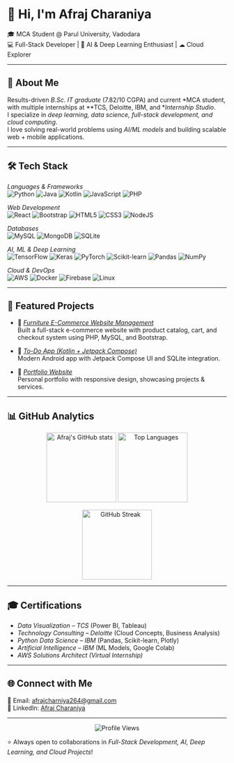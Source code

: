 # 👋 Hi, I'm Afraj Charaniya  

🎓 MCA Student @ Parul University, Vadodara  
💻 Full-Stack Developer | 🤖 AI & Deep Learning Enthusiast | ☁ Cloud Explorer  

---

## 🚀 About Me  
Results-driven *B.Sc. IT graduate* (7.82/10 CGPA) and current *MCA student, with multiple internships at **TCS, Deloitte, IBM, and **Internship Studio*.  
I specialize in *deep learning, data science, full-stack development, and cloud computing*.  
I love solving real-world problems using *AI/ML models* and building scalable web + mobile applications.  

---

## 🛠 Tech Stack  

*Languages & Frameworks*  
![Python](https://img.shields.io/badge/Python-3776AB.svg?style=for-the-badge&logo=python&logoColor=white)
![Java](https://img.shields.io/badge/Java-ED8B00.svg?style=for-the-badge&logo=java&logoColor=white)
![Kotlin](https://img.shields.io/badge/Kotlin-0095D5.svg?style=for-the-badge&logo=kotlin&logoColor=white)
![JavaScript](https://img.shields.io/badge/JavaScript-F7DF1E.svg?style=for-the-badge&logo=javascript&logoColor=black)
![PHP](https://img.shields.io/badge/PHP-777BB4.svg?style=for-the-badge&logo=php&logoColor=white)

*Web Development*  
![React](https://img.shields.io/badge/React-20232A.svg?style=for-the-badge&logo=react&logoColor=61DAFB)
![Bootstrap](https://img.shields.io/badge/Bootstrap-563D7C.svg?style=for-the-badge&logo=bootstrap&logoColor=white)
![HTML5](https://img.shields.io/badge/HTML5-E34F26.svg?style=for-the-badge&logo=html5&logoColor=white)
![CSS3](https://img.shields.io/badge/CSS3-1572B6.svg?style=for-the-badge&logo=css3&logoColor=white)
![NodeJS](https://img.shields.io/badge/Node.js-43853D.svg?style=for-the-badge&logo=node.js&logoColor=white)

*Databases*  
![MySQL](https://img.shields.io/badge/MySQL-005C84.svg?style=for-the-badge&logo=mysql&logoColor=white)
![MongoDB](https://img.shields.io/badge/MongoDB-4EA94B.svg?style=for-the-badge&logo=mongodb&logoColor=white)
![SQLite](https://img.shields.io/badge/SQLite-07405E.svg?style=for-the-badge&logo=sqlite&logoColor=white)

*AI, ML & Deep Learning*  
![TensorFlow](https://img.shields.io/badge/TensorFlow-FF6F00.svg?style=for-the-badge&logo=tensorflow&logoColor=white)
![Keras](https://img.shields.io/badge/Keras-D00000.svg?style=for-the-badge&logo=keras&logoColor=white)
![PyTorch](https://img.shields.io/badge/PyTorch-EE4C2C.svg?style=for-the-badge&logo=pytorch&logoColor=white)
![Scikit-learn](https://img.shields.io/badge/Scikit--Learn-F7931E.svg?style=for-the-badge&logo=scikitlearn&logoColor=white)
![Pandas](https://img.shields.io/badge/Pandas-150458.svg?style=for-the-badge&logo=pandas&logoColor=white)
![NumPy](https://img.shields.io/badge/NumPy-013243.svg?style=for-the-badge&logo=numpy&logoColor=white)

*Cloud & DevOps*  
![AWS](https://img.shields.io/badge/AWS-232F3E.svg?style=for-the-badge&logo=amazonaws&logoColor=orange)
![Docker](https://img.shields.io/badge/Docker-2496ED.svg?style=for-the-badge&logo=docker&logoColor=white)
![Firebase](https://img.shields.io/badge/Firebase-FFCA28.svg?style=for-the-badge&logo=firebase&logoColor=black)
![Linux](https://img.shields.io/badge/Linux-FCC624.svg?style=for-the-badge&logo=linux&logoColor=black)

---

## 📌 Featured Projects  

- 🔹 [*Furniture E-Commerce Website Management*](#)  
  Built a full-stack e-commerce website with product catalog, cart, and checkout system using PHP, MySQL, and Bootstrap.  

- 🔹 [*To-Do App (Kotlin + Jetpack Compose)*](#)  
  Modern Android app with Jetpack Compose UI and SQLite integration.  

- 🔹 [*Portfolio Website*](#)  
  Personal portfolio with responsive design, showcasing projects & services.  

---

## 📊 GitHub Analytics  

<p align="center">
  <img src="https://github-readme-stats.vercel.app/api?username=afraz18&show_icons=true&theme=tokyonight" alt="Afraj's GitHub stats" height="160"/>
  <img src="https://github-readme-stats.vercel.app/api/top-langs/?username=afraz18&layout=compact&theme=tokyonight" alt="Top Languages" height="160"/>
</p>

<p align="center">
  <img src="https://streak-stats.demolab.com/?user=afraz18&theme=tokyonight" alt="GitHub Streak" height="160"/>
</p>

---

## 🎓 Certifications  
- *Data Visualization – TCS* (Power BI, Tableau)  
- *Technology Consulting – Deloitte* (Cloud Concepts, Business Analysis)  
- *Python Data Science – IBM* (Pandas, Scikit-learn, Plotly)  
- *Artificial Intelligence – IBM* (ML Models, Google Colab)  
- *AWS Solutions Architect (Virtual Internship)*  

---

## 🌐 Connect with Me  

📧 Email: [afrajcharniya264@gmail.com](mailto:afrajcharniya264@gmail.com)  
🔗 LinkedIn: [Afraj Charaniya](https://www.linkedin.com/in/afraj-charaniya-042484255/)  

---

<p align="center">
  <img src="https://komarev.com/ghpvc/?username=afraz18&color=blue&style=for-the-badge" alt="Profile Views"/>
</p>  

⭐ Always open to collaborations in *Full-Stack Development, AI, Deep Learning, and Cloud Projects*!
